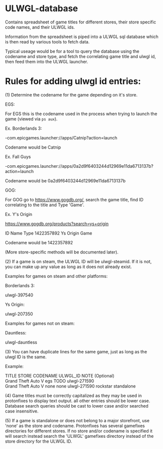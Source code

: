 # ULWGL-database
Contains spreadsheet of game titles for different stores, their store specific code names, and their ULWGL ids.

Information from the spreadsheet is piped into a ULWGL sql database which is then read by various tools to fetch data.

Typical useage would be for a tool to query the database using the codename and store type, and fetch the correlating game title and ulwgl id, then feed them into the ULWGL launcher.

# Rules for adding ulwgl id entries:

(1) Determine the codename for the game depending on it's store.

EGS:

For EGS this is the codename used in the process when trying to launch the game (viewed via `ps aux`).

Ex. Borderlands 3:

-com.epicgames.launcher://apps/Catnip?action=launch

Codename would be Catnip

Ex. Fall Guys

-com.epicgames.launcher://apps/0a2d9f6403244d12969e11da6713137b?action=launch

Codename would be 0a2d9f6403244d12969e11da6713137b

GOG:

For GOG go to https://www.gogdb.org/, search the game title, find ID correlating to the title and Type 'Game'.

Ex. Y's Origin

https://www.gogdb.org/products?search=ys+origin

ID         Name       Type
1422357892 Ys Origin  Game

Codename would be 1422357892


(More store-specific methods will be documented later).

(2) If a game is on steam, the ULWGL ID will be ulwgl-steamid. If it is not, you can make up any value as long as it does not already exist.

Examples for games on steam and other platforms:

Borderlands 3:

ulwgl-397540

Ys Origin:

ulwgl-207350

Examples for games not on steam:

Dauntless:

ulwgl-dauntless


(3) You can have duplicate lines for the same game, just as long as the ulwgl ID is the same.

Example:  

TITLE                   STORE    CODENAME  ULWGL_ID     NOTE (Optional)  
Grand Theft Auto V      egs      TODO      ulwgl-271590  
Grand Theft Auto V      none     none      ulwgl-271590 rockstar standalone  

(4) Game titles must be correctly capitalized as they may be used in protonfixes to display text output. all other entries should be lower case. Database search queries should be cast to lower case and/or searched case insensitive.  

(5) If a game is standalone or does not belong to a major storefront, use 'none' as the store and codename. Protonfixes has several gamefixes directories for different stores. If no store and/or codename is specified it will search instead search the 'ULWGL' gamefixes directory instead of the store directory for the ULWGL ID.
